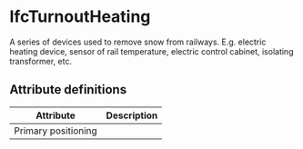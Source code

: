 IfcTurnoutHeating
=================
A series of devices used to remove snow from railways. E.g. electric heating
device, sensor of rail temperature, electric control cabinet, isolating
transformer, etc.


Attribute definitions
---------------------
| Attribute           | Description   |
|---------------------|---------------|
| Primary positioning |               |

